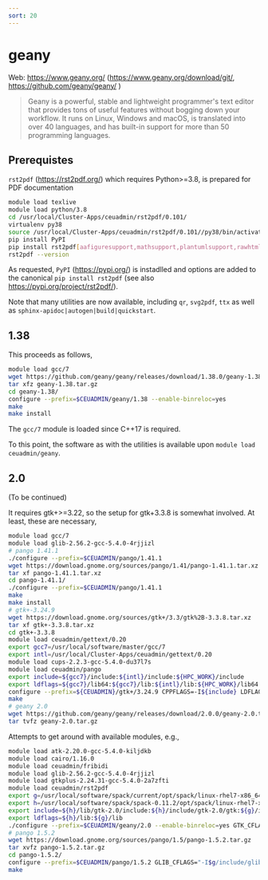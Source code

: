 ```yaml
---
sort: 20
---
```


# geany

Web: <https://www.geany.org/> (<https://www.geany.org/download/git/>, <https://github.com/geany/geany/> )

> Geany is a powerful, stable and lightweight programmer's text editor that provides tons of useful features without bogging down your workflow. It runs on Linux, Windows and macOS, is translated into over 40 languages, and has built-in support for more than 50 programming languages.

## Prerequistes

`rst2pdf` (<https://rst2pdf.org/>) which requires Python>=3.8, is prepared for PDF documentation

```bash
module load texlive
module load python/3.8
cd /usr/local/Cluster-Apps/ceuadmin/rst2pdf/0.101/
virtualenv py38
source /usr/local/Cluster-Apps/ceuadmin/rst2pdf/0.101//py38/bin/activate
pip install PyPI
pip install rst2pdf[aafiguresupport,mathsupport,plantumlsupport,rawhtmlsupport,sphinx,svgsupport]
rst2pdf --version
```

As requested, `PyPI` (<https://pypi.org/>) is instadlled and options are added to the canonical `pip install rst2pdf` (see also <https://pypi.org/project/rst2pdf/>).

Note that many utilities are now available, including `qr`, `svg2pdf`, `ttx` as well as `sphinx-apidoc|autogen|build|quickstart`.

## 1.38

This proceeds as follows,

```bash
module load gcc/7
wget https://github.com/geany/geany/releases/download/1.38.0/geany-1.38.tar.gz
tar xfz geany-1.38.tar.gz
cd geany-1.38/
configure --prefix=$CEUADMIN/geany/1.38 --enable-binreloc=yes
make
make install
```

The `gcc/7` module is loaded since C++17 is required.

To this point, the software as with the utilities is available upon `module load ceuadmin/geany`.

## 2.0

(To be continued)

It requires gtk+>=3.22, so the setup for gtk+3.3.8 is somewhat involved. At least, these are necessary,

```bash
module load gcc/7
module load glib-2.56.2-gcc-5.4.0-4rjjizl
# pango 1.41.1
./configure --prefix=$CEUADMIN/pango/1.41.1
wget https://download.gnome.org/sources/pango/1.41/pango-1.41.1.tar.xz
tar xf pango-1.41.1.tar.xz
cd pango-1.41.1/
./configure --prefix=$CEUADMIN/pango/1.41.1
make
make install
# gtk+-3.24.9
wget https://download.gnome.org/sources/gtk+/3.3/gtk%2B-3.3.8.tar.xz
tar xf gtk+-3.3.8.tar.xz
cd gtk+-3.3.8
module load ceuadmin/gettext/0.20
export gcc7=/usr/local/software/master/gcc/7
export intl=/usr/local/Cluster-Apps/ceuadmin/gettext/0.20
module load cups-2.2.3-gcc-5.4.0-du37l7s
module load ceuadmin/pango
export include=${gcc7}/include:${intl}/include:${HPC_WORK}/include
export ldflags=${gcc7}/lib64:${gcc7}/lib:${intl}/lib:${HPC_WORK}/lib64:${HPC_WORK}/lib
configure --prefix=${CEUADMIN}/gtk+/3.24.9 CPPFLAGS=-I${include} LDFLAGS=-L${ldflags} LIBS=-lintl
make
# geany 2.0
wget https://github.com/geany/geany/releases/download/2.0.0/geany-2.0.tar.gz
tar tvfz geany-2.0.tar.gz
```

Attempts to get around with available modules, e.g.,

```bash
module load atk-2.20.0-gcc-5.4.0-kiljdkb
module load cairo/1.16.0
module load ceuadmin/fribidi
module load glib-2.56.2-gcc-5.4.0-4rjjizl
module load gtkplus-2.24.31-gcc-5.4.0-2a7zfti
module load ceuadmin/rst2pdf
export g=/usr/local/software/spack/current/opt/spack/linux-rhel7-x86_64/gcc-5.4.0/glib-2.56.2-4rjjizlvegjs2vwdag76hzgvlck3zlqb
export h=/usr/local/software/spack/spack-0.11.2/opt/spack/linux-rhel7-x86_64/gcc-5.4.0/gtkplus-2.24.31-2a7zfti5vy55wwliac2v5bnwybhsfs4a
export include=${h}/lib/gtk-2.0/include:${h}/include/gtk-2.0/gtk:${g}/include/glib-2.0:${g}/lib/glib-2.0/include
export ldflags=${h}/lib:${g}/lib
./configure --prefix=$CEUADMIN/geany/2.0 --enable-binreloc=yes GTK_CFLAGS=-I${include} LDFLAGS=-L${ldflags} GTK_LIBS=-lgtk-x11-2.0 GTK_LIBS=-lglib-2.0
# pango 1.5.2
wget https://download.gnome.org/sources/pango/1.5/pango-1.5.2.tar.gz
tar xvfz pango-1.5.2.tar.gz
cd pango-1.5.2/
configure --prefix=$CEUADMIN/pango/1.5.2 GLIB_CFLAGS="-I$g/include/glib-2.0 -I$g/lib/glib-2.0/include" GLIB_LIBS="-L$g/lib -L${intl} -lintl -lglib-2.0"
make
```
